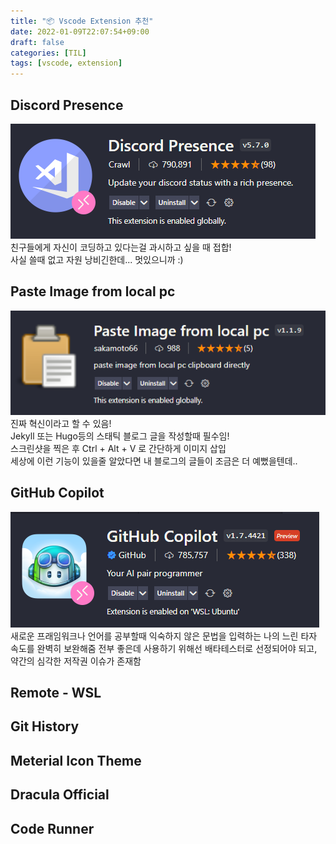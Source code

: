 ```yaml
---
title: "📦 Vscode Extension 추천"
date: 2022-01-09T22:07:54+09:00
draft: false
categories: [TIL]
tags: [vscode, extension]
---
```


## Discord Presence

![](images/2022-01-09-23-10-15.png)
친구들에게 자신이 코딩하고 있다는걸 과시하고 싶을 때 접합!  
사실 쓸때 없고 자원 낭비긴한데... 멋있으니까 :)

## Paste Image from local pc

![](images/2022-01-09-23-04-09.png)  
진짜 혁신이라고 할 수 있음!  
Jekyll 또는 Hugo등의 스태틱 블로그 글을 작성할때 필수임!  
스크린샷을 찍은 후 Ctrl + Alt + V 로 간단하게 이미지 삽입  
세상에 이런 기능이 있을줄 알았다면 내 블로그의 글들이 조금은 더 예뻤을텐데..

## GitHub Copilot

![](images/2022-01-09-23-05-32.png)  
새로운 프래임워크나 언어를 공부할때
익숙하지 않은 문법을 입력하는 나의 느린 타자 속도를 완벽히 보완해줌
전부 좋은데 사용하기 위해선 배타테스터로 선정되어야 되고,
약간의 심각한 저작권 이슈가 존재함

## Remote - WSL

## Git History

## Meterial Icon Theme

## Dracula Official

## Code Runner
